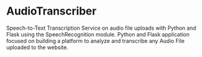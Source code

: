 # AudioTranscriber
Speech-to-Text Transcription Service on audio file uploads with Python and Flask using the SpeechRecognition module.
Python and Flask application focused on building a platform to analyze and transcribe any Audio File uploaded to the website.
